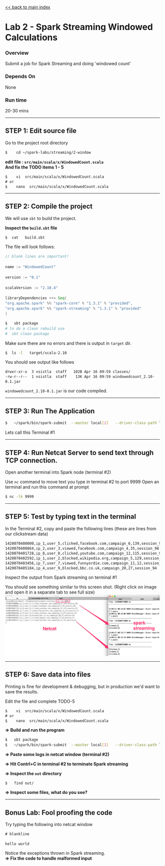 [<< back to main index](../../README.md) 

Lab 2 - Spark Streaming Windowed Calculations
==================================

### Overview
Submit a job for Spark Streaming and doing 'windowed count'

### Depends On 
None

### Run time
20-30 mins


---------------------
STEP 1: Edit source file
---------------------
Go to the project root directory
```bash
$    cd ~/spark-labs/streaming/2-window
```

**edit file : `src/main/scala/x/WindowedCount.scala`**  
**And fix the TODO items 1 - 5**

```
$    vi  src/main/scala/x/WindowedCount.scala
# or 
$    nano  src/main/scala/x/WindowedCount.scala
```


--------------------------
STEP 2: Compile the project
--------------------------
We will use `sbt` to build the project.  

**Inspect the `build.sbt` file**
```bash
$  cat   build.sbt
```

The file will look follows:
```scala
// blank lines are important!

name := "WindowedCount"

version := "0.1"

scalaVersion := "2.10.4"

libraryDependencies ++= Seq(
"org.apache.spark" %% "spark-core" % "1.3.1" % "provided",
"org.apache.spark" %% "spark-streaming" % "1.3.1" % "provided"
)


```

```bash
$   sbt package
# to do a clean rebuild use
#  sbt clean package
```

Make sure there are no errors and there is output in `target` dir.
```bash
$  ls -l   target/scala-2.10
```
You should see output like follows
```
drwxr-xr-x  3 vsistla  staff   102B Apr 16 09:59 classes/
-rw-r--r--  1 vsistla  staff    13K Apr 16 09:59 windowedcount_2.10-0.1.jar
```

`windowedcount_2.10-0.1.jar`  is our code compiled.
 
--------------------------
STEP 3: Run The Application
--------------------------
```bash
$   ~/spark/bin/spark-submit  --master local[2]   --driver-class-path logging/  --class x.WindowedCount target/scala-2.10/windowedcount_2.10-0.1.jar
```

Lets call this Terminal #1

----------------
STEP 4: Run Netcat Server to send text through TCP connection.
----------------
Open another terminal into Spark node (terminal #2)

Use `nc` command to move text you type in terminal #2 to port 9999
Open an terminal and run this command at prompt

```bash
$ nc -lk 9999
```


-------------------------
STEP 5:  Test by typing text in the terminal
-------------------------

In the Terminal #2, copy and paste the following lines (these are lines from our clickstream data)
```
1420070400000,ip_1,user_5,clicked,facebook.com,campaign_6,139,session_98
1420070400864,ip_2,user_3,viewed,facebook.com,campaign_4,35,session_98
1420070401728,ip_8,user_8,clicked,youtube.com,campaign_12,115,session_92
1420070402592,ip_1,user_2,blocked,wikipedia.org,campaign_5,129,session_91
1420070403456,ip_7,user_7,viewed,funnyordie.com,campaign_11,12,session_13
1420070405184,ip_4,user_9,blocked,bbc.co.uk,campaign_20,27,session_94
```

Inspect the output from Spark streaming on terminal #1

You should see something similar to this screen shot.
(Right click on image and open it in a separate tab to see full size)
![spark streaming 2](../../images/streaming-2.png)


--------------------------
STEP 6: Save data into files
---------------------------
Printing is fine for development & debugging,  but in production we'd want to save the results.

Edit the file and complete TODO-5
```
$    vi  src/main/scala/x/WindowedCount.scala
# or 
$    nano  src/main/scala/x/WindowedCount.scala
```

**=> Build and run the program**
```bash
$   sbt package
$   ~/spark/bin/spark-submit  --master local[2]   --driver-class-path logging/  --class x.WindowedCount  target/scala-2.10/over-tcp_2.10-0.1.jar
```

**=> Paste some logs in netcat window (terminal #2)**

**=> Hit Contrl+C in terminal #2 to terminate Spark streaming**

**=> Inspect the `out` directory**
```bash
$   find out/
```

**=> Inspect some files, what do you see?**

--------------------------
Bonus Lab: Fool proofing the code
---------------------------
Try typing the following into netcat window
```
# blankline

hello world
```

Notice the exceptions thrown in Spark streaming.  
**=> Fix the code to handle malformed input**